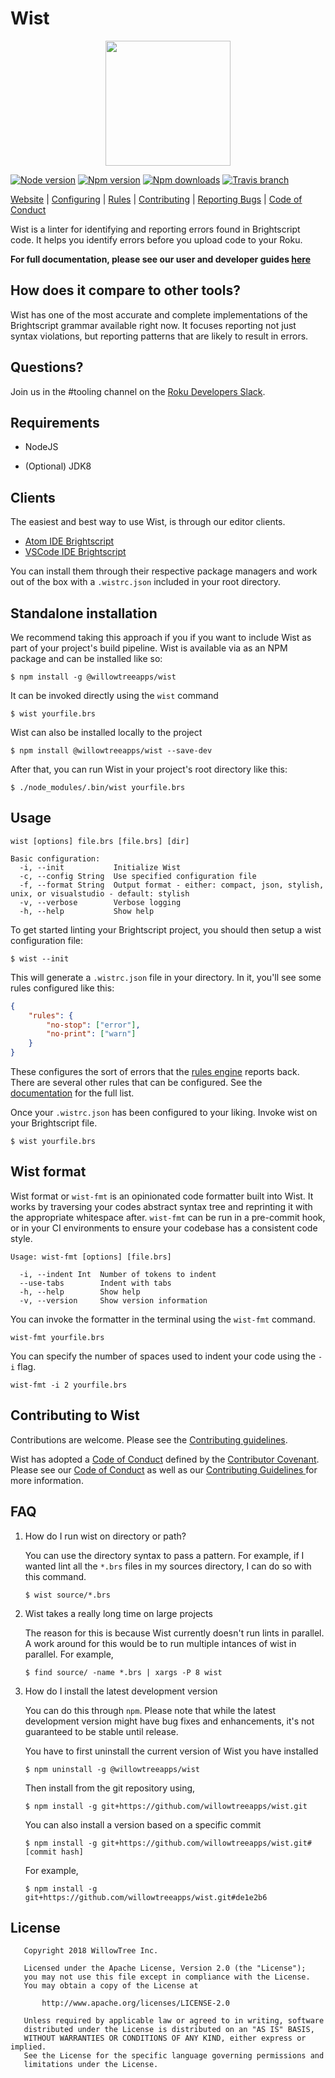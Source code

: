 # Wist

<p align="center">
    <img width="200px" height="200px" src="https://user-images.githubusercontent.com/2018617/40627339-63aa1270-628c-11e8-8418-5b0eb88d68e1.png"/>
</p>

[![Node version](https://img.shields.io/node/v/@willowtreeapps/wist.svg?style=flat-square)](https://www.npmjs.com/package/@willowtreeapps/wist)
[![Npm version](https://img.shields.io/npm/v/@willowtreeapps/wist.svg?style=flat-square)](https://www.npmjs.com/package/@willowtreeapps/wist)
[![Npm downloads](https://img.shields.io/npm/dt/@willowtreeapps/wist.svg?style=flat-square)](https://www.npmjs.com/package/@willowtreeapps/wist)
[![Travis branch](https://img.shields.io/travis/willowtreeapps/wist.svg?style=flat-square)](https://travis-ci.org/willowtreeapps/wist)


[Website](https://willowtreeapps.github.io/wist/) |
[Configuring](https://willowtreeapps.github.io/wist/user-guide/getting-started) |
[Rules](https://willowtreeapps.github.io/wist/user-guide/rules/) |
[Contributing](https://willowtreeapps.github.io/wist/developer-guide/contributing/) |
[Reporting Bugs](https://willowtreeapps.github.io/wist/developer-guide/contributing/#reporting-bugs) |
[Code of Conduct](https://willowtreeapps.github.io/wist/developer-guide/contributing/code-of-conduct)

Wist is a linter for identifying and reporting errors found in Brightscript code. It helps you identify errors before you upload code to your Roku.

**For full documentation, please see our user and developer guides [here](https://willowtreeapps.github.io/wist/)**

## How does it compare to other tools?

Wist has one of the most accurate and complete implementations of the Brightscript grammar available right now. 
It focuses reporting not just syntax violations, but reporting patterns that are likely to result in errors.

## Questions?

Join us in the #tooling channel on the [Roku Developers Slack](https://join.slack.com/t/rokudevelopers/shared_invite/enQtMzU5Njc5ODM5MzAyLWE2MTIxMWQ5Nzg0Y2E3ODgzYTk4NmQxMDg2YjRjYjdiMzM5ZDU4ZTc0YmM1ZmU0Mzc5MzI3ODU3MmUxOTdlNTE).

## Requirements

* NodeJS

* (Optional) JDK8


## Clients

The easiest and best way to use Wist, is through our editor clients.

* [Atom IDE Brightscript](https://github.com/willowtreeapps/atom-ide-brightscript)
* [VSCode IDE Brightscript](https://github.com/willowtreeapps/vscode-ide-brightscript)

You can install them through their respective package managers and work out of the box with a `.wistrc.json` included in your root directory.

## Standalone installation

We recommend taking this approach if you if you want to include Wist as part of your project's build pipeline. Wist is available via as an NPM package and can be installed like so:

```
$ npm install -g @willowtreeapps/wist
```

It can be invoked directly using the `wist` command

```
$ wist yourfile.brs
```

Wist can also be installed locally to the project

```
$ npm install @willowtreeapps/wist --save-dev
```

After that, you can run Wist in your project's root directory like this:

```
$ ./node_modules/.bin/wist yourfile.brs
```


## Usage

```
wist [options] file.brs [file.brs] [dir]

Basic configuration:
  -i, --init           Initialize Wist
  -c, --config String  Use specified configuration file
  -f, --format String  Output format - either: compact, json, stylish, unix, or visualstudio - default: stylish
  -v, --verbose        Verbose logging
  -h, --help           Show help
```

To get started linting your Brightscript project, you should then setup a wist configuration file:

```
$ wist --init
```

This will generate a `.wistrc.json` file in your directory. In it, you'll see some rules configured like this:

```json
{
    "rules": {
        "no-stop": ["error"],
        "no-print": ["warn"]
    }
}
```

These configures the sort of errors that the [rules engine](https://willowtreeapps.github.io/wist/user-guide/rules-engine) reports back. There are several other rules that can be configured. See the [documentation](https://willowtreeapps.github.io/wist/user-guide/rules/) for the full list.

Once your `.wistrc.json` has been configured to your liking. Invoke wist on your Brightscript file.

```
$ wist yourfile.brs
```

## Wist format

Wist format or `wist-fmt` is an opinionated code formatter built into Wist. It works by traversing your codes abstract syntax tree and reprinting it with the appropriate whitespace after. `wist-fmt` can be run in a pre-commit hook, or in your CI environments to ensure your codebase has a consistent code style.

```
Usage: wist-fmt [options] [file.brs]

  -i, --indent Int  Number of tokens to indent
  --use-tabs        Indent with tabs
  -h, --help        Show help
  -v, --version     Show version information
```

You can invoke the formatter in the terminal using the `wist-fmt` command.

```
wist-fmt yourfile.brs
```

You can specify the number of spaces used to indent your code using the `-i` flag.

```
wist-fmt -i 2 yourfile.brs
```

## Contributing to Wist

Contributions are welcome. Please see the [Contributing guidelines](CONTRIBUTING.md).

Wist has adopted a [Code of Conduct](CODE_OF_CONDUCT.md) defined by the [Contributor Covenant](http://contributor-covenant.org). Please see our [Code of Conduct](/CODE_OF_CONDUCT.md) as well as our [Contributing Guidelines ](/CONTRIBUTING.md) for more information.

## FAQ

1. How do I run wist on directory or path? 
    
    You can use the directory syntax to pass a pattern. For example, if I wanted lint all the `*.brs` files in my sources directory, I can do so with this command.
    
    ```
    $ wist source/*.brs
    ```

2. Wist takes a really long time on large projects

    The reason for this is because Wist currently doesn't run lints in parallel. A work around for this would be to run multiple intances of wist in parallel. For example, 
    
    ```
    $ find source/ -name *.brs | xargs -P 8 wist
    ```
    
3. How do I install the latest development version

    You can do this through `npm`. Please note that while the latest development version might 
    have bug fixes and enhancements, it's not guaranteed to be stable until release.
    
    You have to first uninstall the current version of Wist you have installed
    
    ```
    $ npm uninstall -g @willowtreeapps/wist
    ```
    
    Then install from the git repository using, 
    
    ```
    $ npm install -g git+https://github.com/willowtreeapps/wist.git
    ```
    
    You can also install a version based on a specific commit
    
    ```
    $ npm install -g git+https://github.com/willowtreeapps/wist.git#[commit hash]
    ```
    
    For example,
    
    ```
    $ npm install -g git+https://github.com/willowtreeapps/wist.git#de1e2b6
    ```
    
## License

```
   Copyright 2018 WillowTree Inc.

   Licensed under the Apache License, Version 2.0 (the "License");
   you may not use this file except in compliance with the License.
   You may obtain a copy of the License at

       http://www.apache.org/licenses/LICENSE-2.0

   Unless required by applicable law or agreed to in writing, software
   distributed under the License is distributed on an "AS IS" BASIS,
   WITHOUT WARRANTIES OR CONDITIONS OF ANY KIND, either express or implied.
   See the License for the specific language governing permissions and
   limitations under the License.
```
